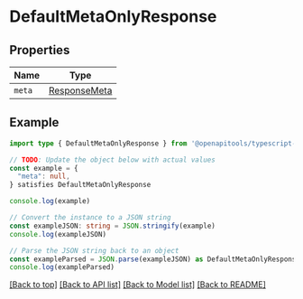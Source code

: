 
# DefaultMetaOnlyResponse


## Properties

Name | Type
------------ | -------------
`meta` | [ResponseMeta](ResponseMeta.md)

## Example

```typescript
import type { DefaultMetaOnlyResponse } from '@openapitools/typescript-fetch-petstore'

// TODO: Update the object below with actual values
const example = {
  "meta": null,
} satisfies DefaultMetaOnlyResponse

console.log(example)

// Convert the instance to a JSON string
const exampleJSON: string = JSON.stringify(example)
console.log(exampleJSON)

// Parse the JSON string back to an object
const exampleParsed = JSON.parse(exampleJSON) as DefaultMetaOnlyResponse
console.log(exampleParsed)
```

[[Back to top]](#) [[Back to API list]](../README.md#api-endpoints) [[Back to Model list]](../README.md#models) [[Back to README]](../README.md)


